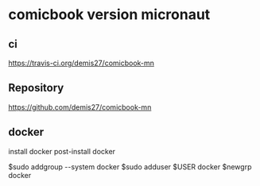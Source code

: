 # comicbook version micronaut
## ci
https://travis-ci.org/demis27/comicbook-mn
## Repository
https://github.com/demis27/comicbook-mn
## docker

install docker
post-install docker

$sudo addgroup --system docker
$sudo adduser $USER docker
$newgrp docker

